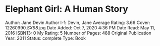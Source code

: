 # Elephant Girl: A Human Story

Author: Jane Devin
Author l-f: Devin, Jane
Average Rating: 3.66
Cover: 12260990._SX98_.jpg
Date Added: Oct 7, 2020 4:36 PM
Date Read: May 11, 2016
ISBN13: 0
My Rating: 5
Number of Pages: 488
Original Publication Year: 2011
Status: complete
Type: Book
